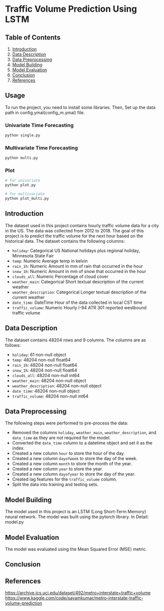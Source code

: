 # Traffic Volume Prediction Using LSTM

## Table of Contents

1. [Introduction](#introduction)
2. [Data Description](#data-description)
3. [Data Preprocessing](#data-preprocessing)
4. [Model Building](#model-building)
5. [Model Evaluation](#model-evaluation)
6. [Conclusion](#conclusion)
7. [References](#references)

## Usage

To run the project, you need to install some libraries.
Then, Set up the data path in config.ymal(config_m.ymal) file.


### Univariate Time Forecasting

```bash
python single.py
```

### Multivariate Time Forecasting

```bash
python multi.py
```

### Plot

```bash
# for univariate
python plot.py

# for multivariate
python plot_multi.py
```

## Introduction

The dataset used in this project contains hourly traffic volume data for a city in the US. The data was collected from 2012 to 2018. The goal of this project is to predict the traffic volume for the next hour based on the historical data. The dataset contains the following columns:

- `holiday`: Categorical US National holidays plus regional holiday, Minnesota State Fair
- `temp`: Numeric Average temp in kelvin
- `rain_1h`: Numeric Amount in mm of rain that occurred in the hour
- `snow_1h`: Numeric Amount in mm of snow that occurred in the hour
- `clouds_all`: Numeric Percentage of cloud cover
- `weather_main`: Categorical Short textual description of the current weather
- `weather_description`: Categorical Longer textual description of the current weather
- `date_time`: DateTime Hour of the data collected in local CST time
- `traffic_volume`: Numeric Hourly I-94 ATR 301 reported westbound traffic volume

## Data Description

The dataset contains 48204 rows and 9 columns. The columns are as follows:

- `holiday`: 61 non-null object
- `temp`: 48204 non-null float64
- `rain_1h`: 48204 non-null float64
- `snow_1h`: 48204 non-null float64
- `clouds_all`: 48204 non-null int64
- `weather_main`: 48204 non-null object
- `weather_description`: 48204 non-null object
- `date_time`: 48204 non-null object
- `traffic_volume`: 48204 non-null int64

## Data Preprocessing

The following steps were performed to pre-process the data:

- Removed the columns `holiday`, `weather_main`, `weather_description`, and `date_time` as they are not required for the model.
- Converted the `date_time` column to a datetime object and set it as the index.
- Created a new column `hour` to store the hour of the day.
- Created a new column `dayofweek` to store the day of the week.
- Created a new column `month` to store the month of the year.
- Created a new column `year` to store the year.
- Created a new column `dayofyear` to store the day of the year.
- Created lag features for the `traffic_volume` column.
- Split the data into training and testing sets.

## Model Building

The model used in this project is an LSTM (Long Short-Term Memory) neural network. The model was built using the pytorch library.
In Detail: model.py

## Model Evaluation

The model was evaluated using the Mean Squared Error (MSE) metric.

## Conclusion

## References

https://archive.ics.uci.edu/dataset/492/metro+interstate+traffic+volume
https://www.kaggle.com/code/sayamkumar/metro-interstate-traffic-volume-prediction
